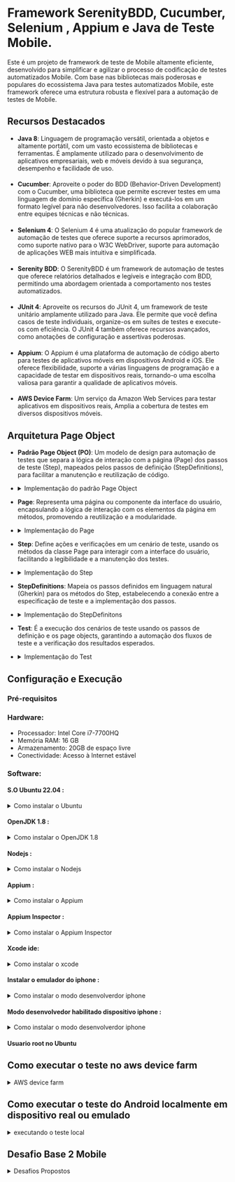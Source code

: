 # Framework SerenityBDD, Cucumber, Selenium , Appium e Java de Teste Mobile.

Este é um projeto de framework de teste de Mobile altamente eficiente, desenvolvido para simplificar e agilizar o processo de codificação de testes automatizados Mobile. Com base nas bibliotecas mais poderosas e populares do ecossistema Java para testes automatizados Mobile, este framework oferece uma estrutura robusta e flexível para a automação de testes de Mobile.


## Recursos Destacados

- **Java 8**: Linguagem de programação versátil, orientada a objetos e altamente portátil, com um vasto ecossistema de bibliotecas e ferramentas. É amplamente utilizado para o desenvolvimento de aplicativos empresariais, web e móveis devido à sua segurança, desempenho e facilidade de uso.
####
- **Cucumber**: Aproveite o poder do BDD (Behavior-Driven Development) com o Cucumber, uma biblioteca que permite escrever testes em uma linguagem de domínio específica (Gherkin) e executá-los em um formato legível para não desenvolvedores. Isso facilita a colaboração entre equipes técnicas e não técnicas.
####
- **Selenium 4**: O Selenium 4 é uma atualização do popular framework de automação de testes que oferece suporte a recursos aprimorados, como suporte nativo para o W3C WebDriver, suporte para automação de aplicações WEB mais intuitiva e simplificada.
####
- **Serenity BDD**: O SerenityBDD é um framework de automação de testes que oferece relatórios detalhados e legíveis e integração com BDD, permitindo uma abordagem orientada a comportamento nos testes automatizados.
####
- **JUnit 4**: Aproveite os recursos do JUnit 4, um framework de teste unitário amplamente utilizado para Java. Ele permite que você defina casos de teste individuais, organize-os em suítes de testes e execute-os com eficiência. O JUnit 4 também oferece recursos avançados, como anotações de configuração e assertivas poderosas.
####
- **Appium**: O Appium é uma plataforma de automação de código aberto para testes de aplicativos móveis em dispositivos Android e iOS. Ele oferece flexibilidade, suporte a várias linguagens de programação e a capacidade de testar em dispositivos reais, tornando-o uma escolha valiosa para garantir a qualidade de aplicativos móveis.
####
- **AWS Device Farm**: Um serviço da Amazon Web Services para testar aplicativos em dispositivos reais, Amplia a cobertura de testes em diversos dispositivos móveis.

## Arquitetura Page Object
- **Padrão Page Object (PO)**: Um modelo de design para automação de testes que separa a lógica de interação com a página (Page) dos passos de teste (Step), mapeados pelos passos de definição (StepDefinitions), para facilitar a manutenção e reutilização de código.
- <details>
   <summary>Implementação do padrão Page Object</summary>

  ![Texto alternativo](src/test/resources/readmeImg/po001.png)
   </details>

- **Page**: Representa uma página ou componente da interface do usuário, encapsulando a lógica de interação com os elementos da página em métodos, promovendo a reutilização e a modularidade.
- <details>
   <summary>Implementação do Page</summary>

  ![Texto alternativo](src/test/resources/readmeImg/pp001.png)
   </details>

- **Step**: Define ações e verificações em um cenário de teste, usando os métodos da classe Page para interagir com a interface do usuário, facilitando a legibilidade e a manutenção dos testes.
- <details>
   <summary>Implementação do Step</summary>

  ![Texto alternativo](src/test/resources/readmeImg/pp002.png)
   </details>

- **StepDefinitions**: Mapeia os passos definidos em linguagem natural (Gherkin) para os métodos do Step, estabelecendo a conexão entre a especificação de teste e a implementação dos passos.
- <details>
   <summary>Implementação do StepDefinitons</summary>

  ![Texto alternativo](src/test/resources/readmeImg/pp003.png)
   </details>

- **Test**: É a execução dos cenários de teste usando os passos de definição e os page objects, garantindo a automação dos fluxos de teste e a verificação dos resultados esperados.
- <details>
   <summary>Implementação do Test</summary>

  ![Texto alternativo](src/test/resources/readmeImg/pp004.png)
   </details>

## Configuração e Execução

### Pré-requisitos
### Hardware:
- Processador: Intel Core i7-7700HQ
- Memória RAM: 16 GB
- Armazenamento: 20GB de espaço livre
- Conectividade: Acesso à Internet estável

### Software:

#### S.O Ubuntu 22.04 :
<details>
  <summary>Como instalar o Ubuntu </summary>

#### [site oficial do Ubuntu](https://ubuntu.com/tutorials/install-ubuntu-desktop#1-overview).
</details>

#### OpenJDK 1.8 :
<details>
  <summary>Como instalar o OpenJDK 1.8</summary>

#### [site oficial da Oracle](https://docs.oracle.com/javase/8/docs/technotes/guides/install/linux_jdk.html#install-archive).
</details>

#### Nodejs :
<details>
  <summary>Como instalar o Nodejs</summary>

#### [site oficial do Nodejs](https://github.com/nvm-sh/nvm).
</details>

#### Appium :
<details>
  <summary>Como instalar o Appium</summary>

#### [site oficial do Appium](http://appium.io/docs/en/2.0/).
</details>

#### Appium Inspector :
<details>
  <summary>Como instalar o Appium Inspector</summary>

#### [site oficial do Appium Inspector](https://github.com/appium/appium-inspector).
</details>

#### Xcode ide:
<details>
  <summary>Como instalar o xcode</summary>

#### [site oficial do developer apple](https://developer.apple.com/documentation/xcode).
</details>

#### Instalar o emulador do iphone :
<details>
  <summary>Como instalar o modo desenvolverdor iphone</summary>

#### [site oficial do developer apple](https://developer.apple.com/documentation/xcode/installing-additional-simulator-runtimes).
</details>

#### Modo desenvolvedor habilitado dispositivo iphone :
<details>
  <summary>Como instalar o modo desenvolverdor iphone</summary>

#### [site oficial do developer apple](https://developer.apple.com/documentation/xcode/enabling-developer-mode-on-a-device).
</details>

#### Usuario root no Ubuntu

## Como executar o teste no aws device farm

<details>
  <summary>AWS device farm</summary>

##### Este é um passo a passo de como configurar um projeto no Framework Serenity BDD Mobile localmente para gerar o artefato de teste, como sua configuração e execução no aws device farm e como realizar o download do artefato gerado pela execução do teste.
##### Neste Documento é considerado que o leitor já tenha familiaridade com o desenvolvimento de testes e suas atividades, já esteja na fase de execução do projeto, não será abordado como instalar e configurar ferramentas de uso ao desenvolvimento de testes automatizados, tais como maven, IDE, java, appium etc.
####
### Configurando o serenity.yml
#### Este arquivo é responsavel pela configuração, instalação e execução dos testes no device farm.
#### Verifique a linha 111 ela deve conter o nome do projeto.
#### Exemplo: NomeDoSeuProjeto/pom.xml .
#### Estamos passando o comando de execução do teste para o mvn junto das capabilites do dispositivo que sera utilizado no teste.
#### Os valores referentes as capabilities são retornados atraves de variaveis disponibilizadas pelo device farm.
#### Se voce precisar executar uma tag diferente de automatizado mude o valor da variavel -Dcucumber.filter.tags="@SuaTagAqui".
````
- mvn -f DesafioBase2MobileAndroid/pom.xml clean verify -Dwebdriver.driver=appium -Dcucumber.filter.tags="@automatizado" -Dappium.automationName=$PLATFORMNAME -Dappium.platformName=$DEVICEFARM_DEVICE_PLATFORM_NAME -Dappium.app=$DEVICEFARM_APP_PATH -Dappium.platformVersion=$DEVICEFARM_DEVICE_OS_VERSION -Denvironment=staging -Dappium.screenshots.dir=$DEVICEFARM_SCREENSHOT_PATH -Dappium.autoAcceptAlerts=true -Dappium.autoGrantPermissions=true   
````

###
#### Verifique a linha 112 ela deve conter o nome do projeto junto a pasta em que sera gerado o relatorio.
#### Exemplo: NomeDoSeuProjeto/target/site .
#### Este comando é responsavel por criar a pasta em que o nosso relatorio sera criado.
````
- cp -Rv DesafioBase2MobileAndroid/target/site $DEVICEFARM_LOG_DIR
````

###
#### Verifique a linha 123 ela deve conter o caminho da pasta em que sera gerado o relatorio durante o teste.
#### Exemplo: $DEVICEFARM_LOG_DIR/DesafioBase2MobileAndroid/target/site .
#### Este comando é responsavel por disponibilizar o nosso relatorio para download apos a execução.
````
- $DEVICEFARM_LOG_DIR/DesafioBase2MobileAndroid/target/site
````
###
### Configurando o zip.xml
#### Este arquivo é responsavel por criar a estrutura necessaria do nosso arquivo zip-with-dependencies.zip .
###
#### Verifique a linha 32 ela deve conter o nome do diretorio principal do seu projeto antecedendo ./
````
<outputDirectory>./DesafioBase2MobileAndroid</outputDirectory>
````
###
#### Verifique a linha 40 ela deve conter o nome do diretorio principal do seu projeto antecedendo ./ seguido de /src
````
<outputDirectory>./DesafioBase2MobileAndroid/src</outputDirectory>
````
###
### Gerando o artefato de teste localmente
###

####  abra o terminal do Intellij digite e execute o comando mvn clean package
-DskipTests="true" .

![Texto alternativo](src/test/resources/readmeImg/tt001.png)

###

####  digite e execute o comando mvn clean package -DskipTests="true" .

![Texto alternativo](src/test/resources/readmeImg/tt002.png)

###

#### O artefato de teste foi gerado com sucesso.

![Texto alternativo](src/test/resources/readmeImg/tt003.png)

###
#### O artefato esta disponivel em Desafiobase2MobileAndroid/target/zip-with-dependencies.zip
![Texto alternativo](src/test/resources/readmeImg/tt004.png)

###

### Executando sua aplicação de teste no aws device farm
####
#### Em Device Farm selecione new project.
![Texto alternativo](src/test/resources/readmeImg/aws001.png)
####
#### Informe o nome do seu projeto e selecione create.
![Texto alternativo](src/test/resources/readmeImg/aws002.png)
####
#### Selecione create a new run.
![Texto alternativo](src/test/resources/readmeImg/aws003.png)
####
#### Selecione Choose file, selecione o aplicativo a ser testado, aguarde o upload e selecione next .
![Texto alternativo](src/test/resources/readmeImg/aws004.png)
####
#### Clique em Built-in:Fuzz selecione Appium Java TestNG.
![Texto alternativo](src/test/resources/readmeImg/aws005.png)
####
#### Selecione Choose file, selecione o zip-with-dependencies.zip, aguarde o upload .
![Texto alternativo](src/test/resources/readmeImg/aws006.png)
####
#### Selecione Edit.
![Texto alternativo](src/test/resources/readmeImg/aws007.png)
####
#### Delete o texto original do arquivo YAML, copie e cole o conteudo do arquivo serenity.yml do projeto, digite um nome em Saves as, clique em Save as New.
![Texto alternativo](src/test/resources/readmeImg/aws008.png)
####
#### Selecione Next.
![Texto alternativo](src/test/resources/readmeImg/aws009.png)
####
#### Select Create device pool.
![Texto alternativo](src/test/resources/readmeImg/aws010.png)
####
#### Informe um nome, selecione Cretive static device pool, selecione o celular, selecione Create.
![Texto alternativo](src/test/resources/readmeImg/aws011.png)
####
#### Selecione Next.
![Texto alternativo](src/test/resources/readmeImg/aws012.png)
####
#### Selecione Next.
![Texto alternativo](src/test/resources/readmeImg/aws013.png)
####
#### Confira se esta tudo ok e selecione Confirm and start run.
![Texto alternativo](src/test/resources/readmeImg/aws014.png)
####
#### Selecione em name o seu aplicativo.
![Texto alternativo](src/test/resources/readmeImg/aws015.png)
####
#### Selecione em name o seu aplicativo.
![Texto alternativo](src/test/resources/readmeImg/aws016.png)
####
#### Pronto nossos teste ja estão sendo executados.
![Texto alternativo](src/test/resources/readmeImg/aws017.png)
####
#### Ao termino sera apresentada a seguinte tela .
![Texto alternativo](src/test/resources/readmeImg/aws018.png)
####
#### Para fazer o download do relatorio clique em Files, em Tests Suite selecione Customer Artifacts.
![Texto alternativo](src/test/resources/readmeImg/aws019.png)
####
#### O Download do artefato de teste será iniciado, após o download descompacte o arquivo, e navegue até a pasta Host_Machine_Files\$DEVICEFARM_LOG_DIR\site\serenity\index.html .
![Texto alternativo](src/test/resources/readmeImg/aws020.png)
####
#### Pronto Teste finalizdo com sucesso !
![Texto alternativo](src/test/resources/readmeImg/aws021.png)

</details>


## Como executar o teste do Android localmente em dispositivo real ou emulado

<details>
  <summary>executando o teste local</summary>

####
#### Configurar um dispositivo real
#### Plugue o cabo usb no seu dispositivo conecte a outra ponta do cabo no entrada USB do seu computador.
#### No seu dispositivo acesse Configurações > Sobre o dispositivo > Informações do software > Número da versão toque 7 vezes para habilitar o modo desenvolvedor.
#### No seu dispositivo acesse Configurações > Opções do desenvolvedor verifique se esta ativado.
#### [Como Habilitar o Modo Desenvolvedor do Android](https://developer.android.com/studio/debug/dev-options?hl=pt-br).
####
#### Ou inicie o emulador do android.
####
### Iniciando a execução
#### Abra um terminal e inicie o appium
![Texto alternativo](src/test/resources/readmeImg/emu001.png)

###
#### No projeto acesse serenity.properties, informe os dados do dispositivo real ou emulado em que o teste sera executado.
#### appium.platformVersion = Versão do Android
#### appium.deviceName  = Nome do dispositivo
![Texto alternativo](src/test/resources/readmeImg/emu002.png)

####
###
#### No terminal do IDE digite o comando mvn clean verify "-Dcucumber.filter.tags=@automatizado"
![Texto alternativo](src/test/resources/readmeImg/emu003.png)
###
#### Com isso nossos testes ja estaram sendo executados.
![Texto alternativo](src/test/resources/readmeImg/emu004.png)
####
###
#### no final dos testes sera gerado o nosso relatorio.
![Texto alternativo](src/test/resources/readmeImg/emu005.png)
####
###
#### No projeto acesse target/site/serenity/index.html .
![Texto alternativo](src/test/resources/readmeImg/emu006.png)

</details>



## Desafio Base 2 Mobile

<details>
  <summary>Desafios Propostos</summary>

#### Teste automatizado de Mobile da aplicação MyDemoApp

##### - [✔] Tarefa concluída

##### - [x] Tarefas pendentes

### 1. [✔] Implementar 25 algoritmos de testes que manipulem um aplicativo móvel Android com Page Objects.
Implementado Framework no padrão Page Object com 26 testes unicos.
<details>
  <summary>Resultados dos teste.</summary>

![Resultado dos teste](src/test/resources/readmeImg/rs001.png)
</details>

#### A Arquitetura do framework segue o padrão Page Object
Padrão Page Object (PO): Um modelo de design para automação de testes que separa a lógica de interação com a página (Page) dos passos de teste (Step), mapeados pelos passos de definição (StepDefinitions), para facilitar a manutenção e reutilização de código.
<details>
  <summary>Implementação do padrão Page Object</summary>

![Texto alternativo](src/test/resources/readmeImg/po001.png)
</details>

Page: Representa uma página ou componente da interface do usuário, encapsulando a lógica de interação com os elementos da página em métodos, promovendo a reutilização e a modularidade.
<details>
   <summary>Implementação do Page</summary>

![Texto alternativo](src/test/resources/readmeImg/pp001.png)
</details>

Step: Define ações e verificações em um cenário de teste, usando os métodos da classe Page para interagir com a interface do usuário, facilitando a legibilidade e a manutenção dos testes.
<details>
  <summary>Implementação do Step</summary>

![Texto alternativo](src/test/resources/readmeImg/pp002.png)
</details>

StepDefinitions: Mapeia os passos definidos em linguagem natural (Gherkin) para os métodos do Step, estabelecendo a conexão entre a especificação de teste e a implementação dos passos.
<details>
  <summary>Implementação do StepDefinitons</summary>

![Texto alternativo](src/test/resources/readmeImg/pp003.png)
</details>

Test: É a execução dos cenários de teste usando os passos de definição e os page objects, garantindo a automação dos fluxos de teste e a verificação dos resultados esperados.
<details>
  <summary>Implementação do Test</summary>

![Texto alternativo](src/test/resources/readmeImg/pp004.png)
</details>

##### Mais de 25 algoritmos de testes unicos de WEB implementados.


### 2. [✔] Alguns algoritmos de testes devem ler dados para implementar Data-Driven.

##### Implementação de Data-Driven pelo Cucumber.

<details>
  <summary>Exemplo 1</summary>s

![Texto alternativo](src/test/resources/readmeImg/dd001.png)
</details>
<details>
  <summary>Exemplo 2</summary>

![Texto alternativo](src/test/resources/readmeImg/dd002.png)
</details>


### 3. [✔] Notem que 25 algoritmos de testes podem cobrir mais de 25 casos de testes se usarmos Data-Driven. Em outras palavras, implementar 25 CTs usando data-driven não é a mesma coisa que implementar 25 algoritmos de testes. </summary>

##### Mais de 25 casos de testes unicos implementados com um total de 46 utilizando Data Driven.
<details>
  <summary>Quantidade de testes</summary>

![Texto alternativo](src/test/resources/readmeImg/rs001.png)
</details>

### 4. [✔] Os casos de testes precisam ser executados em simulador e em um device real.
Os Testes foram executados nos dois devices.
####
Dispositivo Emulador = Pixel 4 XL.
####
Dispositivo real = Galaxy S10 Note+.
####
Dispositivo real aws device farm = Pixel 4 XL.


### - 5. [✔] Gravar screenshots ou vídeos automaticamente dos casos de testes.
#### O Framework possui a implementação de foto no relatorio e os relatorios foram gerados com fotos.
<details>
  <summary>Exemplo do relatorio</summary>

![Texto alternativo](src/test/resources/readmeImg/rr001.png)
</details>

#### Foram gerados videos da execução dos testes na aws device farm do android e do ios.

### - 6. [✔] O projeto deverá gerar um relatório de testes automaticamente com screenshots ou vídeos.
#### Projeto utiliza o SerenityBDD para gerar um relatorio automaticamente podendo realizar os screenshots durante a execução dos testes.

### - 7. [✔] Executar os testes em uma device farm.
#### Os teste foram executados no AWS device farm com dispositivos reais.


</details>
